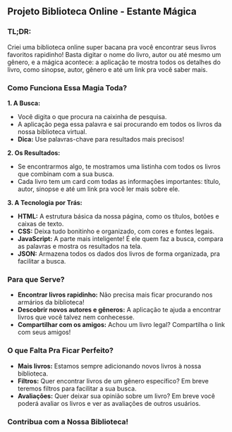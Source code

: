 ## **Projeto Biblioteca Online - Estante Mágica**

### **TL;DR:**

Criei uma biblioteca online super bacana pra você encontrar seus livros favoritos rapidinho!  Basta digitar o nome do livro, autor ou até mesmo um gênero, e a mágica acontece: a aplicação te mostra todos os detalhes do livro, como sinopse, autor, gênero e até um link pra você saber mais. 

### **Como Funciona Essa Magia Toda?**

**1. A Busca:**
   * Você digita o que procura na caixinha de pesquisa. 
   * A aplicação pega essa palavra e sai procurando em todos os livros da nossa biblioteca virtual.
   * **Dica:** Use palavras-chave para resultados mais precisos!

**2. Os Resultados:**
   * Se encontrarmos algo, te mostramos uma listinha com todos os livros que combinam com a sua busca.
   * Cada livro tem um card com todas as informações importantes: título, autor, sinopse e até um link pra você ler mais sobre ele.

**3. A Tecnologia por Trás:**
   * **HTML:** A estrutura básica da nossa página, como os títulos, botões e caixas de texto.
   * **CSS:** Deixa tudo bonitinho e organizado, com cores e fontes legais.
   * **JavaScript:** A parte mais inteligente! É ele quem faz a busca, compara as palavras e mostra os resultados na tela.
   * **JSON:** Armazena todos os dados dos livros de forma organizada, pra facilitar a busca.

### **Para que Serve?**

* **Encontrar livros rapidinho:** Não precisa mais ficar procurando nos armários da biblioteca!
* **Descobrir novos autores e gêneros:** A aplicação te ajuda a encontrar livros que você talvez nem conhecesse.
* **Compartilhar com os amigos:** Achou um livro legal? Compartilha o link com seus amigos!

### **O que Falta Pra Ficar Perfeito?**

* **Mais livros:** Estamos sempre adicionando novos livros à nossa biblioteca.
* **Filtros:** Quer encontrar livros de um gênero específico? Em breve teremos filtros para facilitar a sua busca.
* **Avaliações:** Quer deixar sua opinião sobre um livro? Em breve você poderá avaliar os livros e ver as avaliações de outros usuários.

### **Contribua com a Nossa Biblioteca!**
